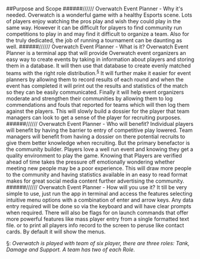 ##Purpose and Scope
######////// Overwatch Event Planner - Why it's needed.
Overwatch is a wonderful game with a healthy Esports scene. Lots of players enjoy watching the pros play and wish they could play in the same way. However it can be difficult for players to find community run competitions to play in and may find it difficult to organize a team. Also for the truly dedicated, the job of running a tournament can be daunting as well.
######////// Overwatch Event Planner - What is it?
Overwatch Event Planner is a terminal app that will provide Overwatch event organizers an easy way to create events by taking in information about players and storing them in a database. It will then use that database to create evenly matched teams with the right role distribution.<sup>[§](#myfootnote1)</sup> It will further make it easier for event planners by allowing them to record results of each round and when the event has completed it will print out the results and statistics of the match so they can be easily communicated. Finally it will help event organizers moderate and strengthen their communities by allowing them to log commendations and fouls that reported for teams which will then log them against the players. This will slowly build a dossier for the player that team managers can look to get a sense of the player for recruiting purposes.
######////// Overwatch Event Planner - Who will benefit?
Individual players will benefit by having the barrier to entry of competitive play lowered. Team managers will benefit from having a dossier on there potential recruits to give them better knowledge when recruiting. But the primary benefactor is the community builder. Players love a well run event and knowing they get a quality environment to play the game. Knowing that Players are verified ahead of time takes the pressure off emotionally wondering whether meeting new people may be a poor experience. This will draw more people to the community and having statistics available in an easy to read format makes for great social media content further advertising the community.
######////// Overwatch Event Planner - How will you use it?
It till be very simple to use, just run the app in terminal and access the features selecting intuitive menu options with a combination of enter and arrow keys. Any data entry required will be done so via the keyboard and will have clear prompts when required. There will also be flags for on launch commands that offer more powerful features like mass player entry from a single formatted text file. or to print all players info record to the screen to peruse like contact cards. By default it will show the menus.

<a name="myfootnote1">§</a>: *Overwatch is played with team of six player, there are three roles: Tank, Damage and Support. A team has two of each Role.*
